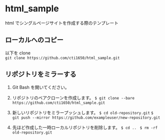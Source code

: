 # html_sample

html でシングルページサイトを作成する際のテンプレート

## ローカルへのコピー

以下を clone  
`git clone https://github.com/cti1650/html_sample.git`

## リポジトリをミラーする

1. Git Bash を開いてください。

2. リポジトリのベアクローンを作成します。
   `$ git clone --bare https://github.com/cti1650/html_sample.git`

3. 新しいリポジトリをミラープッシュします。
   `$ cd old-repository.git`
   `$ git push --mirror https://github.com/exampleuser/new-repository.git`

4. 先ほど作成した一時ローカルリポジトリを削除します。
   `$ cd .. `
   `$ rm -rf old-repository.git`
